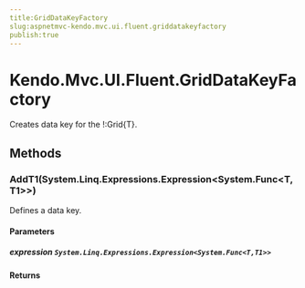```yaml
---
title:GridDataKeyFactory
slug:aspnetmvc-kendo.mvc.ui.fluent.griddatakeyfactory
publish:true
---
```


# Kendo.Mvc.UI.Fluent.GridDataKeyFactory
Creates data key for the !:Grid{T}.



## Methods

### AddT1(System.Linq.Expressions.Expression\<System.Func\<T,T1\>\>)
Defines a data key.


#### Parameters

##### expression `System.Linq.Expressions.Expression<System.Func<T,T1>>`

            



#### Returns




